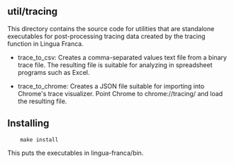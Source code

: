 ## util/tracing

This directory contains the source code for utilities that are standalone executables 
for post-processing tracing data created by the tracing function in Lingua Franca.

* trace\_to\_csv: Creates a comma-separated values text file from a binary trace file.
  The resulting file is suitable for analyzing in spreadsheet programs such as Excel.
  
* trace\_to\_chrome: Creates a JSON file suitable for importing into Chrome's trace
  visualizer. Point Chrome to chrome://tracing/ and load the resulting file.
  
## Installing

```
    make install
```
This puts the executables in lingua-franca/bin.